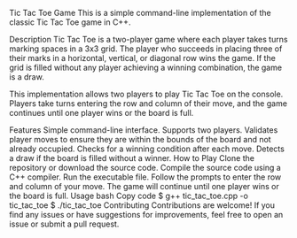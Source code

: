 Tic Tac Toe Game
This is a simple command-line implementation of the classic Tic Tac Toe game in C++.

Description
Tic Tac Toe is a two-player game where each player takes turns marking spaces in a 3x3 grid. The player who succeeds in placing three of their marks in a horizontal, vertical, or diagonal row wins the game. If the grid is filled without any player achieving a winning combination, the game is a draw.

This implementation allows two players to play Tic Tac Toe on the console. Players take turns entering the row and column of their move, and the game continues until one player wins or the board is full.

Features
Simple command-line interface.
Supports two players.
Validates player moves to ensure they are within the bounds of the board and not already occupied.
Checks for a winning condition after each move.
Detects a draw if the board is filled without a winner.
How to Play
Clone the repository or download the source code.
Compile the source code using a C++ compiler.
Run the executable file.
Follow the prompts to enter the row and column of your move.
The game will continue until one player wins or the board is full.
Usage
bash
Copy code
$ g++ tic_tac_toe.cpp -o tic_tac_toe
$ ./tic_tac_toe
Contributing
Contributions are welcome! If you find any issues or have suggestions for improvements, feel free to open an issue or submit a pull request.
